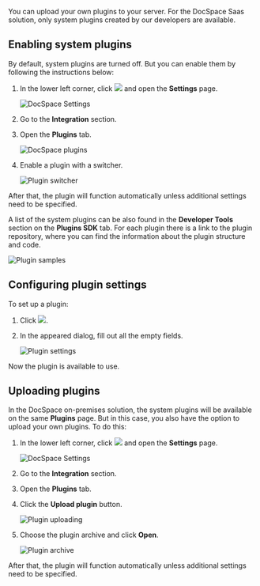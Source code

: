 You can upload your own plugins to your server. For the DocSpace Saas solution, only system plugins created by our developers are available.

## Enabling system plugins

By default, system plugins are turned off. But you can enable them by following the instructions below:

1. In the lower left corner, click ![](/content/img/docspace/more-icon.png) and open the **Settings** page.

   ![DocSpace Settings](/content/img/docspace/docspace-settings.png)

2. Go to the **Integration** section.

3. Open the **Plugins** tab.

   ![DocSpace plugins](/content/img/docspace/docspace-plugins.png)

4. Enable a plugin with a switcher.

   ![Plugin switcher](/content/img/docspace/switcher.png)

After that, the plugin will function automatically unless additional settings need to be specified.

A list of the system plugins can be also found in the **Developer Tools** section on the **Plugins SDK** tab. For each plugin there is a link to the plugin repository, where you can find the information about the plugin structure and code.

![Plugin samples](/content/img/docspace/plugin-samples.png)

## Configuring plugin settings

To set up a plugin:

1. Click ![](/content/img/docspace/settings-icon.png).

2. In the appeared dialog, fill out all the empty fields.

   ![Plugin settings](/content/img/docspace/plugin-settings.png)

Now the plugin is available to use.

## Uploading plugins

In the DocSpace on-premises solution, the system plugins will be available on the same **Plugins** page. But in this case, you also have the option to upload your own plugins. To do this:

1. In the lower left corner, click ![](/content/img/docspace/more-icon.png) and open the **Settings** page.

   ![DocSpace Settings](/content/img/docspace/docspace-settings.png)

2. Go to the **Integration** section.

3. Open the **Plugins** tab.

4. Click the **Upload plugin** button.

   ![Plugin uploading](/content/img/docspace/upload-plugin.jpg)

5. Choose the plugin archive and click **Open**.

   ![Plugin archive](/content/img/docspace/plugin-archive.png)

After that, the plugin will function automatically unless additional settings need to be specified.
